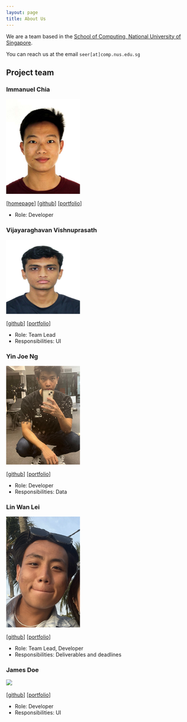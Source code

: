 ```yaml
---
layout: page
title: About Us
---
```


We are a team based in the [School of Computing, National University of Singapore](http://www.comp.nus.edu.sg).

You can reach us at the email `seer[at]comp.nus.edu.sg`

## Project team

### Immanuel Chia

<img src="images/immanuelchia.png" width="200px">

[[homepage](http://www.comp.nus.edu.sg/~damithch)]
[[github](https://github.com/HEEaZ)]
[[portfolio](team/johndoe.md)]

* Role: Developer

### Vijayaraghavan Vishnuprasath

<img src="images/timetraveller-123.png" width="200px">

[[github](http://github.com/timetraveller-123)]
[[portfolio](team/johndoe.md)]

* Role: Team Lead
* Responsibilities: UI

### Yin Joe Ng

<img src="images/joeng03.png" width="200px">

[[github](http://github.com/joeng03)] [[portfolio](team/joeng03.md)]

* Role: Developer
* Responsibilities: Data

### Lin Wan Lei

<img src="images/linwanleii.png" width="200px">

[[github](http://github.com/linwanleii)]
[[portfolio](team/linwanleii.md)]

* Role: Team Lead, Developer
* Responsibilities: Deliverables and deadlines

### James Doe

<img src="images/johndoe.png" width="200px">

[[github](http://github.com/johndoe)]
[[portfolio](team/johndoe.md)]

* Role: Developer
* Responsibilities: UI
